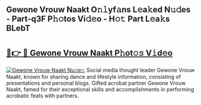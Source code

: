 ## Gewone Vrouw Naakt O𝚗𝚕yf𝚊ns L𝚎a𝚔ed N𝚞𝚍es - Part-q3F P𝚑𝚘tos Vi𝚍𝚎o - H𝚘𝚝 Part L𝚎a𝚔s BLebT

# <h2><a href="http://kf0upbp.oniu.top/?m=Gewone+Vrouw+Naakt">🔗👉 🔴 Gewone Vrouw Naakt P𝚑ot𝚘𝚜 V𝚒d𝚎o</a></h2>

[![Gewone Vrouw Naakt Nu𝚍e𝚜](https://i.imgur.com/0qMVB7G.gif)](http://kf0upbp.oniu.top/?m=Gewone+Vrouw+Naakt)
Social media thought leader Gewone Vrouw Naakt, known for sharing dance and lifestyle information, consisting of presentations and personal blogs. Gifted acrobat partner Gewone Vrouw Naakt, famed for their exceptional skills and accomplishments in performing acrobatic feats with partners.  
